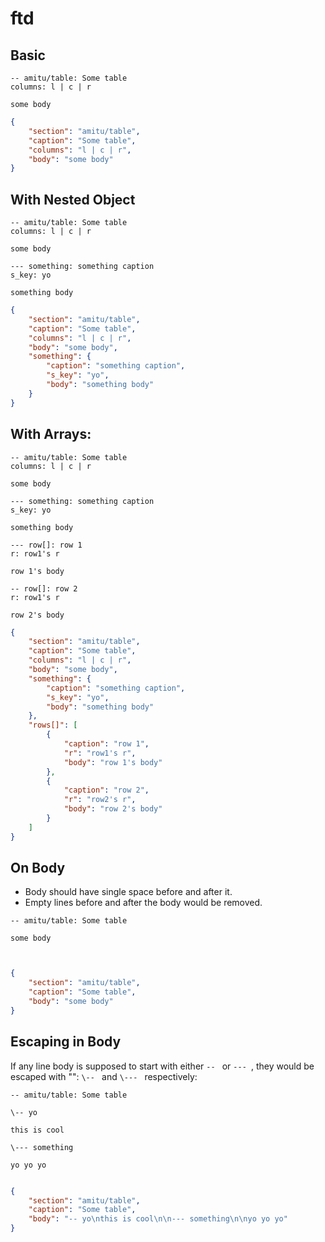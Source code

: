 # ftd


## Basic

```
-- amitu/table: Some table
columns: l | c | r 

some body
```

```json
{
    "section": "amitu/table",
    "caption": "Some table",
    "columns": "l | c | r",
    "body": "some body"
}
```

## With Nested Object

```
-- amitu/table: Some table
columns: l | c | r 

some body

--- something: something caption
s_key: yo

something body
```

```json
{
    "section": "amitu/table",
    "caption": "Some table",
    "columns": "l | c | r",
    "body": "some body",
    "something": {
        "caption": "something caption",
        "s_key": "yo",
        "body": "something body"
    }
}
```

## With Arrays:

```
-- amitu/table: Some table
columns: l | c | r 

some body

--- something: something caption
s_key: yo

something body

--- row[]: row 1
r: row1's r

row 1's body

-- row[]: row 2
r: row1's r

row 2's body
```

```json
{
    "section": "amitu/table",
    "caption": "Some table",
    "columns": "l | c | r",
    "body": "some body",
    "something": {
        "caption": "something caption",
        "s_key": "yo",
        "body": "something body"
    },
    "rows[]": [
        { 
            "caption": "row 1",
            "r": "row1's r",
            "body": "row 1's body"
        },
        { 
            "caption": "row 2",
            "r": "row2's r",
            "body": "row 2's body"
        }
    ]
}
```

## On Body

- Body should have single space before and after it.
- Empty lines before and after the body would be removed.

```
-- amitu/table: Some table

some body



```

```json
{
    "section": "amitu/table",
    "caption": "Some table",
    "body": "some body"
}
```

## Escaping in Body

If any line body is supposed to start with either `-- ` or `--- `, they would be escaped with "\": `\-- ` and `\--- ` respectively:

```
-- amitu/table: Some table

\-- yo

this is cool

\--- something

yo yo yo


```

```json
{
    "section": "amitu/table",
    "caption": "Some table",
    "body": "-- yo\nthis is cool\n\n--- something\n\nyo yo yo"
}
```
